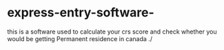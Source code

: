 # express-entry-software-

this is a software used to calculate your crs score and 
check whether you would be getting Permanent residence in canada ./
